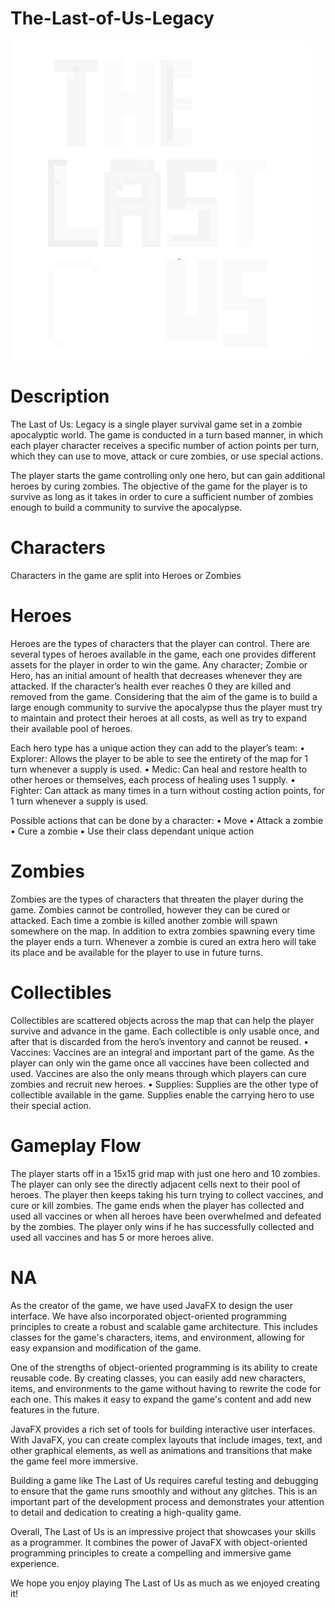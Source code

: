 # The-Last-of-Us-Legacy

![](GUI/src/application/logo.png)

# Description
The Last of Us: Legacy is a single player survival game set in a zombie apocalyptic world. The game is conducted in a turn based manner, in which each player character receives a specific number of action points per turn, which they can use to move, attack or cure zombies, or use special actions.

The player starts the game controlling only one hero, but can gain additional heroes by curing zombies. The objective of the game for the player is to survive as long as it takes in order to cure a sufficient number of zombies enough to build a community to survive the apocalypse.

# Characters
Characters in the game are split into Heroes or Zombies

# Heroes
Heroes are the types of characters that the player can control. There are several types of heroes available in the game, each one provides different assets for the player in order to win the game.
Any character; Zombie or Hero, has an initial amount of health that decreases whenever they are attacked. If the character’s health ever reaches 0 they are killed and removed from the game.
Considering that the aim of the game is to build a large enough community to survive the apocalypse thus the player must try to maintain and protect their heroes at all costs, as well as try to expand their available pool of heroes.

Each hero type has a unique action they can add to the player’s team:
• Explorer: Allows the player to be able to see the entirety of the map for 1 turn whenever a supply is used.
• Medic: Can heal and restore health to other heroes or themselves, each process of healing uses 1 supply.
• Fighter: Can attack as many times in a turn without costing action points, for 1 turn whenever a supply is used.

Possible actions that can be done by a character:
• Move
• Attack a zombie
• Cure a zombie
• Use their class dependant unique action

# Zombies
Zombies are the types of characters that threaten the player during the game. Zombies cannot
be controlled, however they can be cured or attacked. Each time a zombie is killed another
zombie will spawn somewhere on the map. In addition to extra zombies spawning every time
the player ends a turn.
Whenever a zombie is cured an extra hero will take its place and be available for the player to
use in future turns.

# Collectibles
Collectibles are scattered objects across the map that can help the player survive and advance in the game. Each collectible is only usable once, and after that is discarded from the hero’s inventory and cannot be reused.
• Vaccines: Vaccines are an integral and important part of the game. As the player can only win the game once all vaccines have been collected and used. Vaccines are also the only means through which players can cure zombies and recruit new heroes.
• Supplies: Supplies are the other type of collectible available in the game. Supplies enable the carrying hero to use their special action.

# Gameplay Flow
The player starts off in a 15x15 grid map with just one hero and 10 zombies. The player can only see the directly adjacent cells next to their pool of heroes. The player then keeps taking his turn trying to collect vaccines, and cure or kill zombies. The game ends when the player has collected and used all vaccines or when all heroes have been overwhelmed and defeated by the zombies. The player only wins if he has successfully collected and used all vaccines and has 5 or more heroes alive.


# NA
As the creator of the game, we have used JavaFX to design the user interface. We have also incorporated object-oriented programming principles to create a robust and scalable game architecture. This includes classes for the game's characters, items, and environment, allowing for easy expansion and modification of the game.

One of the strengths of object-oriented programming is its ability to create reusable code. By creating classes, you can easily add new characters, items, and environments to the game without having to rewrite the code for each one. This makes it easy to expand the game's content and add new features in the future.

JavaFX provides a rich set of tools for building interactive user interfaces. With JavaFX, you can create complex layouts that include images, text, and other graphical elements, as well as animations and transitions that make the game feel more immersive.

Building a game like The Last of Us requires careful testing and debugging to ensure that the game runs smoothly and without any glitches. This is an important part of the development process and demonstrates your attention to detail and dedication to creating a high-quality game.

Overall, The Last of Us is an impressive project that showcases your skills as a programmer. It combines the power of JavaFX with object-oriented programming principles to create a compelling and immersive game experience.

We hope you enjoy playing The Last of Us as much as we enjoyed creating it!

